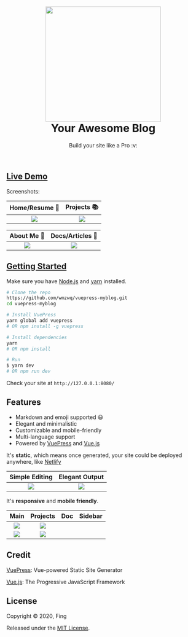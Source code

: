 <h1 align="center">
  <a href="https://github.com/wmzwq/vuepress-myblog" title="Homepage">
    <img src="https://user-images.githubusercontent.com/5097752/39163721-4c79012c-47ae-11e8-842b-2af72f69cc2c.jpg" width="300px" alt="">
  </a>
  <br />
  Your Awesome Blog
</h1>

<p align="center">
  Build your site like a Pro :v:
</p>

<p align="center">
  <img src="https://img.shields.io/badge/License-MIT-green.svg" alt="">
  <img src="https://img.shields.io/badge/PR-welcome-brightgreen.svg" alt="">
</p>

<h2>
  <a href="https://wmzwq.github.io/" target="_blank" title="Demo">
    Live Demo
  </a>
</h2>

Screenshots:

| Home/Resume :newspaper: | Projects :books: |
| :---: | :---: |
| <img src="https://wmzwq.github.io/img/home.jpg"/> | <img src="https://wmzwq.github.io/img/project.jpg"/> |

| About Me :raising_hand: | Docs/Articles :closed_book: |
| :---: | :---: |
| <img src="https://wmzwq.github.io/img/about.jpg"/> | <img src="https://wmzwq.github.io/img/blog.jpg"/> |

<h2>
  <a href="https://github.com/wmzwq/vuepress-myblog" target="_blank" title="Getting Started">
    Getting Started
  </a>
</h2>

Make sure you have [Node.js](https://nodejs.org) and [yarn](https://yarnpkg.com) installed.

```bash
# Clone the repo
https://github.com/wmzwq/vuepress-myblog.git
cd vuepress-myblog

# Install VuePress
yarn global add vuepress
# OR npm install -g vuepress

# Install dependencies
yarn
# OR npm install

# Run
$ yarn dev
# OR npm run dev
```

Check your site at `http://127.0.0.1:8080/`

## Features

- Markdown and emoji supported :smiley:
- Elegant and minimalistic
- Customizable and mobile-friendly
- Multi-language support
- Powered by [VuePress](https://vuepress.vuejs.org/) and [Vue.js](https://vuejs.org/)

It's **static**, which means once generated, your site could be deployed anywhere, like [Netlify](https://www.netlify.com/)

| Simple Editing | Elegant Output |
| :---: | :---: |
| <img src="https://user-images.githubusercontent.com/5097752/39165083-42470364-47b5-11e8-8e1b-e225e6cf4161.png"/> | <img src="https://user-images.githubusercontent.com/5097752/39165092-4af03422-47b5-11e8-986e-02bee0fe6979.jpg"/> |

It's **responsive** and **mobile friendly**.

| Main | Projects | Doc | Sidebar |
| :---: | :---: | :---: | :---: |
| <img src="https://wmzwq.github.io/img/homeu.jpg"/> | <img src="https://wmzwq.github.io/img/aboutu.jpg"/> 
| <img src="https://wmzwq.github.io/img/prou.jpg"/> | <img src="https://wmzwq.github.io/img/blogu.jpg"/> |
## Credit

[VuePress](https://vuepress.vuejs.org/): Vue-powered Static Site Generator

[Vue.js](https://vuejs.org/): The Progressive JavaScript Framework

## License

Copyright © 2020, Fing

Released under the [MIT License](https://opensource.org/licenses/MIT).
